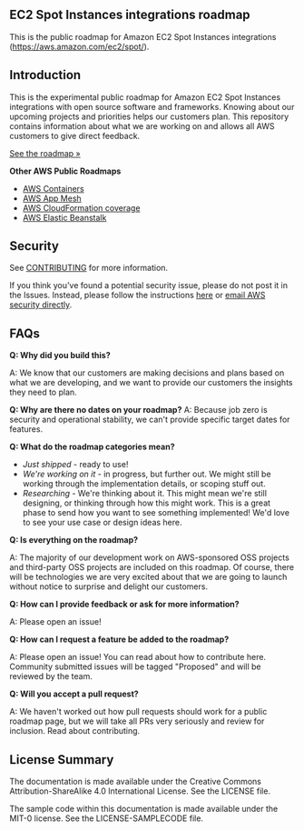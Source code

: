 ## EC2 Spot Instances integrations roadmap

This is the public roadmap for Amazon EC2 Spot Instances integrations (https://aws.amazon.com/ec2/spot/).

## Introduction
This is the experimental public roadmap for Amazon EC2 Spot Instances integrations with open source software and frameworks.
Knowing about our upcoming projects and priorities helps our customers plan. This repository contains information about what we are working on and allows all AWS customers to give direct feedback.

[See the roadmap »](https://github.com/aws/ec2-spot-instances-integrations-roadmap/projects/1)

**Other AWS Public Roadmaps**
* [AWS Containers](https://github.com/aws/containers-roadmap)
* [AWS App Mesh](https://github.com/aws/aws-app-mesh-roadmap)
* [AWS CloudFormation coverage](https://github.com/aws-cloudformation/aws-cloudformation-coverage-roadmap)
* [AWS Elastic Beanstalk](https://github.com/aws/elastic-beanstalk-roadmap)

## Security

See [CONTRIBUTING](CONTRIBUTING.md#security-issue-notifications) for more information.

If you think you’ve found a potential security issue, please do not post it in the Issues. Instead, please follow the instructions [here](https://aws.amazon.com/security/vulnerability-reporting/) or [email AWS security directly](mailto:aws-security@amazon.com).

## FAQs

**Q: Why did you build this?**

A: We know that our customers are making decisions and plans based on what we are developing, and we want to provide our customers the insights they need to plan.

**Q: Why are there no dates on your roadmap?**
A: Because job zero is security and operational stability, we can't provide specific target dates for features.

**Q: What do the roadmap categories mean?**
* *Just shipped* - ready to use!
* *We're working on it* - in progress, but further out. We might still be working through the implementation details, or scoping stuff out.
* *Researching* - We're thinking about it. This might mean we're still designing, or thinking through how this might work. This is a great phase to send how you want to see something implemented! We'd love to see your use case or design ideas here.

**Q: Is everything on the roadmap?**

A: The majority of our development work on AWS-sponsored OSS projects and third-party OSS projects are included on this roadmap. Of course, there will be technologies we are very excited about that we are going to launch without notice to surprise and delight our customers.

**Q: How can I provide feedback or ask for more information?**

A: Please open an issue!

**Q: How can I request a feature be added to the roadmap?**

A: Please open an issue! You can read about how to contribute here. Community submitted issues will be tagged "Proposed" and will be reviewed by the team.

**Q: Will you accept a pull request?**

A: We haven't worked out how pull requests should work for a public roadmap page, but we will take all PRs very seriously and review for inclusion. Read about contributing.


## License Summary

The documentation is made available under the Creative Commons Attribution-ShareAlike 4.0 International License. See the LICENSE file.

The sample code within this documentation is made available under the MIT-0 license. See the LICENSE-SAMPLECODE file.
